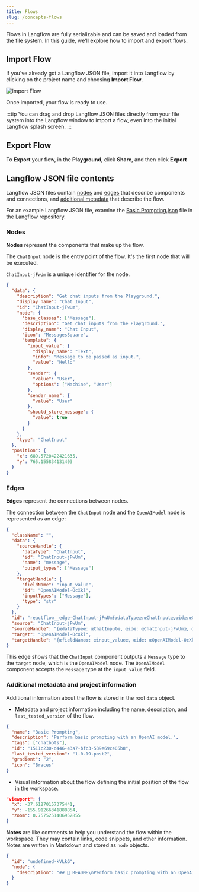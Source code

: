 ```yaml
---
title: Flows
slug: /concepts-flows
---
```


Flows in Langflow are fully serializable and can be saved and loaded from the file system. In this guide, we'll explore how to import and export flows.

## Import Flow

If you've already got a Langflow JSON file, import it into Langflow by clicking on the project name and choosing **Import Flow**.

![Import Flow](../../static/img/flows/import.gif)

Once imported, your flow is ready to use.

:::tip
You can drag and drop Langflow JSON files directly from your file system into the Langflow window to import a flow, even into the initial Langflow splash screen.
:::

## Export Flow

To **Export** your flow, in the **Playground**, click **Share**, and then click **Export**

## Langflow JSON file contents

Langflow JSON files contain [nodes](#nodes) and [edges](#edges) that describe components and connections, and [additional metadata](#additional-metadata-and-project-information) that describe the flow.

For an example Langflow JSON file, examine the [Basic Prompting.json](https://github.com/langflow-ai/langflow/blob/main/src/backend/base/langflow/initial_setup/starter_projects/Basic%20Prompting.json) file in the Langflow repository.

### Nodes

**Nodes** represent the components that make up the flow.

The `ChatInput` node is the entry point of the flow. It's the first node that will be executed.

`ChatInput-jFwUm` is a unique identifier for the node.

```json
{
  "data": {
    "description": "Get chat inputs from the Playground.",
    "display_name": "Chat Input",
    "id": "ChatInput-jFwUm",
    "node": {
      "base_classes": ["Message"],
      "description": "Get chat inputs from the Playground.",
      "display_name": "Chat Input",
      "icon": "MessagesSquare",
      "template": {
        "input_value": {
          "display_name": "Text",
          "info": "Message to be passed as input.",
          "value": "Hello"
        },
        "sender": {
          "value": "User",
          "options": ["Machine", "User"]
        },
        "sender_name": {
          "value": "User"
        },
        "should_store_message": {
          "value": true
        }
      }
    },
    "type": "ChatInput"
  },
  "position": {
    "x": 689.5720422421635,
    "y": 765.155834131403
  }
}
```

### Edges

**Edges** represent the connections between nodes.

The connection between the `ChatInput` node and the `OpenAIModel` node is represented as an edge:

```json
{
  "className": "",
  "data": {
    "sourceHandle": {
      "dataType": "ChatInput",
      "id": "ChatInput-jFwUm",
      "name": "message",
      "output_types": ["Message"]
    },
    "targetHandle": {
      "fieldName": "input_value",
      "id": "OpenAIModel-OcXkl",
      "inputTypes": ["Message"],
      "type": "str"
    }
  },
  "id": "reactflow__edge-ChatInput-jFwUm{œdataTypeœ:œChatInputœ,œidœ:œChatInput-jFwUmœ,œnameœ:œmessageœ,œoutput_typesœ:[œMessageœ]}-OpenAIModel-OcXkl{œfieldNameœ:œinput_valueœ,œidœ:œOpenAIModel-OcXklœ,œinputTypesœ:[œMessageœ],œtypeœ:œstrœ}",
  "source": "ChatInput-jFwUm",
  "sourceHandle": "{œdataTypeœ: œChatInputœ, œidœ: œChatInput-jFwUmœ, œnameœ: œmessageœ, œoutput_typesœ: [œMessageœ]}",
  "target": "OpenAIModel-OcXkl",
  "targetHandle": "{œfieldNameœ: œinput_valueœ, œidœ: œOpenAIModel-OcXklœ, œinputTypesœ: [œMessageœ], œtypeœ: œstrœ}"
}
```

This edge shows that the `ChatInput` component outputs a `Message` type to the `target` node, which is the `OpenAIModel` node.
The `OpenAIModel` component accepts the `Message` type at the `input_value` field.

### Additional metadata and project information

Additional information about the flow is stored in the root `data` object.

* Metadata and project information including the name, description, and `last_tested_version` of the flow.
```json
{
  "name": "Basic Prompting",
  "description": "Perform basic prompting with an OpenAI model.",
  "tags": ["chatbots"],
  "id": "1511c230-d446-43a7-bfc3-539e69ce05b8",
  "last_tested_version": "1.0.19.post2",
  "gradient": "2",
  "icon": "Braces"
}
```

* Visual information about the flow defining the initial position of the flow in the workspace.
```json
"viewport": {
  "x": -37.61270157375441,
  "y": -155.91266341888854,
  "zoom": 0.7575251406952855
}
```

**Notes** are like comments to help you understand the flow within the workspace.
They may contain links, code snippets, and other information.
Notes are written in Markdown and stored as `node` objects.
```json
{
  "id": "undefined-kVLkG",
  "node": {
    "description": "## 📖 README\nPerform basic prompting with an OpenAI model.\n\n#### Quick Start\n- Add your **OpenAI API key** to the **OpenAI Model**\n- Open the **Playground** to chat with your bot.\n..."
  }
}
```

